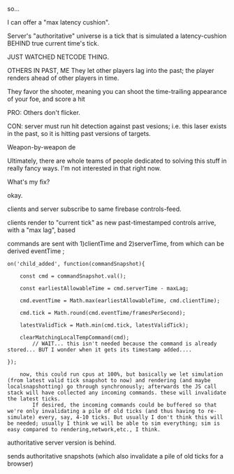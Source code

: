 so... 

I can offer a "max latency cushion".

Server's "authoritative" universe is a tick that is simulated a latency-cushion BEHIND true current time's tick.







JUST WATCHED NETCODE THING.

OTHERS IN PAST, ME 
They let other players lag into the past; the player renders ahead of other players in time.

They favor the shooter, meaning you can shoot the time-trailing appearance of your foe, and score a hit

PRO: Others don't flicker.

CON: server must run hit detection against past vesions; i.e. this laser exists in the past, so it is hitting past versions of targets.

Weapon-by-weapon de

Ultimately, there are whole teams of people dedicated to solving this stuff in really fancy ways. I'm not interested in that right now.







What's my fix?

okay.

clients and server subscribe to same firebase controls-feed.

clients render to "current tick" as new past-timestamped controls arrive, with a "max lag", based

commands are sent with 1)clientTime and 2)serverTime, from which can be derived eventTime ;


	on('child_added', function(commandSnapshot){

		const cmd = commandSnapshot.val();

		const earliestAllowableTime = cmd.serverTime - maxLag;
		
		cmd.eventTime = Math.max(earliestAllowableTime, cmd.clientTime);

		cmd.tick = Math.round(cmd.eventTime/framesPerSecond);

		latestValidTick = Math.min(cmd.tick, latestValidTick);

		clearMatchingLocalTempCommand(cmd); 
			// WAIT... this isn't needed because the command is already stored... BUT I wonder when it gets its timestamp added.... 

	});

		now, this could run cpus at 100%, but basically we let simulation (from latest valid tick snapshot to now) and rendering (and maybe localsnapshotting) go through synchronously; afterwards the JS call stack will have collected any incoming commands. these will invalidate the latest ticks.
			If desired, the incoming commands could be buffered so that we're only invalidating a pile of old ticks (and thus having to re-simulate) every, say, 4-10 ticks. But usually I don't think this will be needed; usually I think we will be able to sim everything; sim is easy compared to rendering,network,etc., I think.





authoritative server version is behind.

sends authoritative snapshots (which also invalidate a pile of old ticks for a browser)